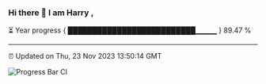 ### Hi there 👋 I am Harry , 

⏳ Year progress { ██████████████████████████▁▁▁▁ } 89.47 %

---

⏰ Updated on Thu, 23 Nov 2023 13:50:14 GMT

![Progress Bar CI](https://github.com/duykhang68/duykhang68/workflows/Progress%20Bar%20CI/badge.svg)
